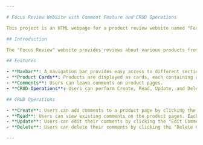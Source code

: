 ```yaml
---

# Focus Review Website with Comment Feature and CRUD Operations

This project is an HTML webpage for a product review website named "Focus Review". It includes Bootstrap 5 for styling and responsiveness. Additionally, it features a comment section where users can interact with the content and perform CRUD operations.

## Introduction

The "Focus Review" website provides reviews about various products from different brands. It is designed to be user-friendly and accessible on multiple devices. Users can also leave comments on the products.

## Features

- **Navbar**: A navigation bar provides easy access to different sections of the website.
- **Product Cards**: Products are displayed as cards, each containing an image and brand name. Clicking on a card takes the user to a specific product's page.
- **Comments**: Users can leave comments on product pages.
- **CRUD Operations**: Users can perform Create, Read, Update, and Delete operations on their comments.

## CRUD Operations

- **Create**: Users can add comments to a product page by clicking the "Add Comments" button. They need to provide a username and their comment.
- **Read**: Users can view existing comments on the product pages. Each comment displays the username and comment content.
- **Update**: Users can edit their comments by clicking the "Edit Comment" button on their comment. This opens a modal where they can make changes and save them.
- **Delete**: Users can delete their comments by clicking the "Delete Comment" button on their comment.

---
```

